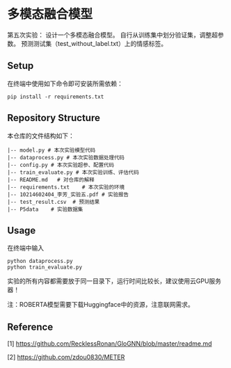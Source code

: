 # 多模态融合模型
第五次实验：
设计一个多模态融合模型。 自行从训练集中划分验证集，调整超参数。 预测测试集（test_without_label.txt）上的情感标签。


## Setup
 
在终端中使用如下命令即可安装所需依赖：

```shell
pip install -r requirements.txt
```

## Repository Structure 

本仓库的文件结构如下：

```
|-- model.py # 本次实验模型代码
|-- dataprocess.py # 本次实验数据处理代码
|-- config.py # 本次实验超参、配置代码
|-- train_evaluate.py # 本次实验训练、评估代码
|-- README.md   # 对仓库的解释
|-- requirements.txt    # 本次实验的环境
|-- 10214602404_李芳_实验五.pdf # 实验报告
|-- test_result.csv  # 预测结果
|-- P5data    # 实验数据集
```


## Usage

在终端中输入

```shell
python dataprocess.py
python train_evaluate.py
```
实验的所有内容都需要放于同一目录下，运行时间比较长，建议使用云GPU服务器！

注：ROBERTA模型需要下载Huggingface中的资源，注意联网需求。


## Reference

[1] https://github.com/RecklessRonan/GloGNN/blob/master/readme.md

[2] https://github.com/zdou0830/METER

